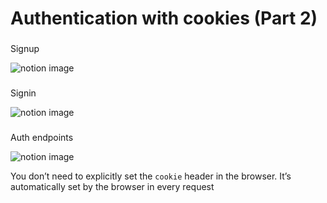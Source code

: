 # Authentication with cookies (Part 2)

### 

[](#1ae5324664f64ca6ab1f4fc23204f4f3 "Signup")Signup

![notion image](https://www.notion.so/image/https%3A%2F%2Fprod-files-secure.s3.us-west-2.amazonaws.com%2F085e8ad8-528e-47d7-8922-a23dc4016453%2Fac36b43f-7f79-4ab0-b842-8a082b131359%2FScreenshot_2024-03-20_at_1.21.29_AM.png?table=block&id=ddecc866-0bd1-4cb8-b7d2-a2f7db2db3e6&cache=v2)

### 

[](#caeaf0b199c1420f88a3843e662c4a1e "Signin")Signin

![notion image](https://www.notion.so/image/https%3A%2F%2Fprod-files-secure.s3.us-west-2.amazonaws.com%2F085e8ad8-528e-47d7-8922-a23dc4016453%2F072cd6a1-fc71-4afb-9736-c944d57ba5bd%2FScreenshot_2024-03-20_at_1.22.57_AM.png?table=block&id=e7580417-114f-4bcc-b28a-e2cc9d280506&cache=v2)

### 

[](#247f97aafb5a44938c6dc7e2ea5cd357 "Auth endpoints")Auth endpoints

![notion image](https://www.notion.so/image/https%3A%2F%2Fprod-files-secure.s3.us-west-2.amazonaws.com%2F085e8ad8-528e-47d7-8922-a23dc4016453%2F4890bfd6-ac40-4570-a6dc-4d8a2f2a1d94%2FScreenshot_2024-03-20_at_1.20.23_AM.png?table=block&id=d1559666-6bec-4c67-adfc-f0bcae0d5175&cache=v2)

You don’t need to explicitly set the `cookie` header in the browser. It’s automatically set by the browser in every request